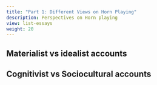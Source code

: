 ```yaml
---
title: "Part 1: Different Views on Horn Playing"
description: Perspectives on Horn playing
view: list-essays
weight: 20
---
```


## Materialist vs idealist accounts

## Cognitivist vs Sociocultural accounts
